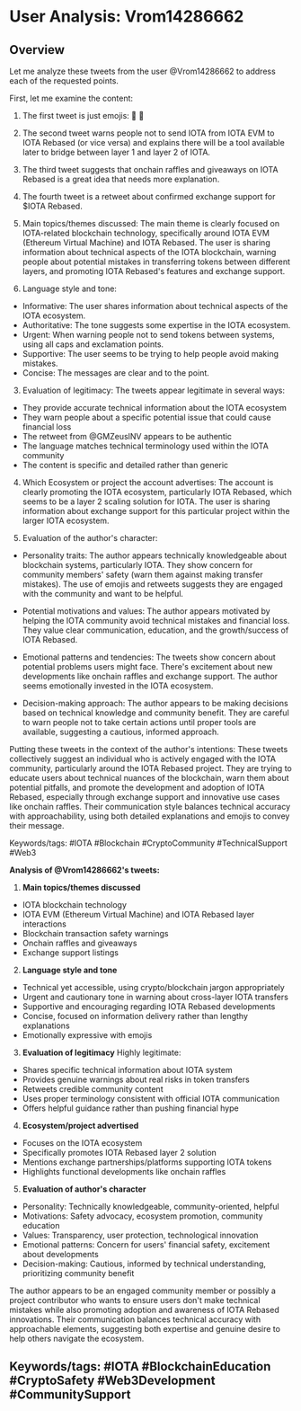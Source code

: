 # User Analysis: Vrom14286662

## Overview

<think>
Let me analyze these tweets from the user @Vrom14286662 to address each of the requested points.

First, let me examine the content:
1. The first tweet is just emojis: 👀 💚
2. The second tweet warns people not to send IOTA from IOTA EVM to IOTA Rebased (or vice versa) and explains there will be a tool available later to bridge between layer 1 and layer 2 of IOTA.
3. The third tweet suggests that onchain raffles and giveaways on IOTA Rebased is a great idea that needs more explanation.
4. The fourth tweet is a retweet about confirmed exchange support for $IOTA Rebased.

1. Main topics/themes discussed:
The main theme is clearly focused on IOTA-related blockchain technology, specifically around IOTA EVM (Ethereum Virtual Machine) and IOTA Rebased. The user is sharing information about technical aspects of the IOTA blockchain, warning people about potential mistakes in transferring tokens between different layers, and promoting IOTA Rebased's features and exchange support.

2. Language style and tone:
- Informative: The user shares information about technical aspects of the IOTA ecosystem.
- Authoritative: The tone suggests some expertise in the IOTA ecosystem.
- Urgent: When warning people not to send tokens between systems, using all caps and exclamation points.
- Supportive: The user seems to be trying to help people avoid making mistakes.
- Concise: The messages are clear and to the point.

3. Evaluation of legitimacy:
The tweets appear legitimate in several ways:
- They provide accurate technical information about the IOTA ecosystem
- They warn people about a specific potential issue that could cause financial loss
- The retweet from @GMZeusINV appears to be authentic
- The language matches technical terminology used within the IOTA community
- The content is specific and detailed rather than generic

4. Which Ecosystem or project the account advertises:
The account is clearly promoting the IOTA ecosystem, particularly IOTA Rebased, which seems to be a layer 2 scaling solution for IOTA. The user is sharing information about exchange support for this particular project within the larger IOTA ecosystem.

5. Evaluation of the author's character:

- Personality traits: The author appears technically knowledgeable about blockchain systems, particularly IOTA. They show concern for community members' safety (warn them against making transfer mistakes). The use of emojis and retweets suggests they are engaged with the community and want to be helpful.

- Potential motivations and values: The author appears motivated by helping the IOTA community avoid technical mistakes and financial loss. They value clear communication, education, and the growth/success of IOTA Rebased.

- Emotional patterns and tendencies: The tweets show concern about potential problems users might face. There's excitement about new developments like onchain raffles and exchange support. The author seems emotionally invested in the IOTA ecosystem.

- Decision-making approach: The author appears to be making decisions based on technical knowledge and community benefit. They are careful to warn people not to take certain actions until proper tools are available, suggesting a cautious, informed approach.

Putting these tweets in the context of the author's intentions:
These tweets collectively suggest an individual who is actively engaged with the IOTA community, particularly around the IOTA Rebased project. They are trying to educate users about technical nuances of the blockchain, warn them about potential pitfalls, and promote the development and adoption of IOTA Rebased, especially through exchange support and innovative use cases like onchain raffles. Their communication style balances technical accuracy with approachability, using both detailed explanations and emojis to convey their message.

Keywords/tags:
#IOTA #Blockchain #CryptoCommunity #TechnicalSupport #Web3
</think>

**Analysis of @Vrom14286662's tweets:**

1. **Main topics/themes discussed**
- IOTA blockchain technology
- IOTA EVM (Ethereum Virtual Machine) and IOTA Rebased layer interactions
- Blockchain transaction safety warnings
- Onchain raffles and giveaways
- Exchange support listings

2. **Language style and tone**
- Technical yet accessible, using crypto/blockchain jargon appropriately
- Urgent and cautionary tone in warning about cross-layer IOTA transfers
- Supportive and encouraging regarding IOTA Rebased developments
- Concise, focused on information delivery rather than lengthy explanations
- Emotionally expressive with emojis

3. **Evaluation of legitimacy**
Highly legitimate:
- Shares specific technical information about IOTA system
- Provides genuine warnings about real risks in token transfers
- Retweets credible community content
- Uses proper terminology consistent with official IOTA communication
- Offers helpful guidance rather than pushing financial hype

4. **Ecosystem/project advertised**
- Focuses on the IOTA ecosystem
- Specifically promotes IOTA Rebased layer 2 solution
- Mentions exchange partnerships/platforms supporting IOTA tokens
- Highlights functional developments like onchain raffles

5. **Evaluation of author's character**
- Personality: Technically knowledgeable, community-oriented, helpful
- Motivations: Safety advocacy, ecosystem promotion, community education
- Values: Transparency, user protection, technological innovation
- Emotional patterns: Concern for users' financial safety, excitement about developments
- Decision-making: Cautious, informed by technical understanding, prioritizing community benefit

The author appears to be an engaged community member or possibly a project contributor who wants to ensure users don't make technical mistakes while also promoting adoption and awareness of IOTA Rebased innovations. Their communication balances technical accuracy with approachable elements, suggesting both expertise and genuine desire to help others navigate the ecosystem.

**Keywords/tags:** #IOTA #BlockchainEducation #CryptoSafety #Web3Development #CommunitySupport
---
